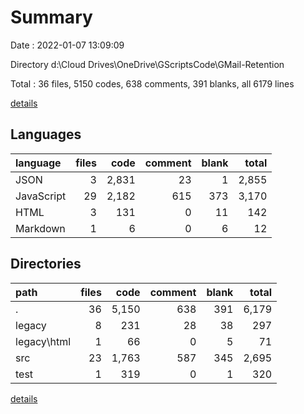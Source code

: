 # Summary

Date : 2022-01-07 13:09:09

Directory d:\Cloud Drives\OneDrive\GScriptsCode\GMail-Retention

Total : 36 files,  5150 codes, 638 comments, 391 blanks, all 6179 lines

[details](details.md)

## Languages
| language | files | code | comment | blank | total |
| :--- | ---: | ---: | ---: | ---: | ---: |
| JSON | 3 | 2,831 | 23 | 1 | 2,855 |
| JavaScript | 29 | 2,182 | 615 | 373 | 3,170 |
| HTML | 3 | 131 | 0 | 11 | 142 |
| Markdown | 1 | 6 | 0 | 6 | 12 |

## Directories
| path | files | code | comment | blank | total |
| :--- | ---: | ---: | ---: | ---: | ---: |
| . | 36 | 5,150 | 638 | 391 | 6,179 |
| legacy | 8 | 231 | 28 | 38 | 297 |
| legacy\html | 1 | 66 | 0 | 5 | 71 |
| src | 23 | 1,763 | 587 | 345 | 2,695 |
| test | 1 | 319 | 0 | 1 | 320 |

[details](details.md)
